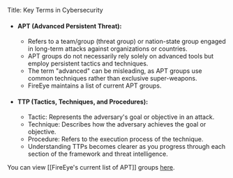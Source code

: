 Title: Key Terms in Cybersecurity

- #### APT (Advanced Persistent Threat):
  - Refers to a team/group (threat group) or nation-state group engaged in long-term attacks against organizations or countries.
  - APT groups do not necessarily rely solely on advanced tools but employ persistent tactics and techniques.
  - The term "advanced" can be misleading, as APT groups use common techniques rather than exclusive super-weapons.
  - FireEye maintains a list of current APT groups.

- #### TTP (Tactics, Techniques, and Procedures):
  - Tactic: Represents the adversary's goal or objective in an attack.
  - Technique: Describes how the adversary achieves the goal or objective.
  - Procedure: Refers to the execution process of the technique.
  - Understanding TTPs becomes clearer as you progress through each section of the framework and threat intelligence.

You can view [[FireEye's current list of APT]] groups [here](https://www.mandiant.com/resources/insights/apt-groups).